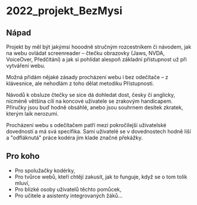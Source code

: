 # 2022_projekt_BezMysi

## Nápad
Projekt by měl být jakýmsi hooodně stručným rozcestníkem či návodem, jak na webu ovládat screenreader – čtečku obrazovky (Jaws, NVDA, VoiceOver, Předčítání) a jak si pohlídat alespoň základní přístupnost už při vytváření webu.  

Možná přidám nějaké zásady procházení webu i bez odečítače – z klávesnice, ale nehodlám z toho dělat metodiku Přístupnosti. 

Návodů k obsluze čtečky se sice dá dohledat dost, česky či anglicky, nicméně většina cílí na koncové uživatele se zrakovým handicapem. Příručky jsou buď hodně obsáhlé, anebo jsou souhrnem desítek zkratek, kterým laik nerozumí. 

Procházení webu s odečítačem patří mezi pokročilejší uživatelské dovednosti a má svá specifika. Sami uživatelé se v dovednostech hodně liší a "odfláknutá" práce kodéra jim klade značné překážky.
## Pro koho
- Pro spolužačky kodérky,
- Pro tvůrce webů, kteří chtějí zakusit, jak to funguje, když se o tom tolik mluví,
- Pro blízké osoby uživatelů těchto pomůcek,
- Pro učitele a asistenty integrovaných žáků…




